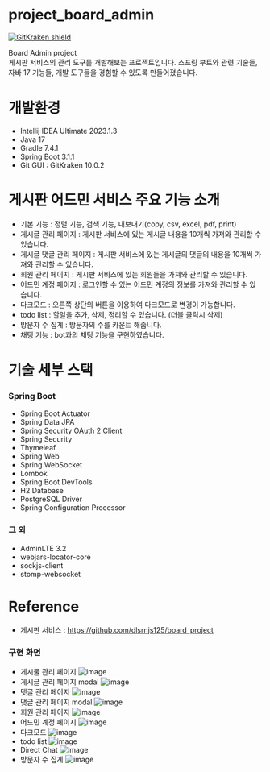 # project_board_admin

[![GitKraken shield](https://img.shields.io/badge/GitKraken-Legendary%20Git%20Tools-teal?style=plastic&logo=gitkraken)](https://gitkraken.link/uno)

Board Admin project       
게시판 서비스의 관리 도구를 개발해보는 프로젝트입니다.
스프링 부트와 관련 기술들, 자바 17 기능들, 개발 도구들을 경험할 수 있도록 만들어졌습니다.

# 개발환경
- Intellij IDEA Ultimate 2023.1.3
- Java 17
- Gradle 7.4.1
- Spring Boot 3.1.1
- Git GUI : GitKraken 10.0.2

# 게시판 어드민 서비스 주요 기능 소개
- 기본 기능 : 정렬 기능, 검색 기능, 내보내기(copy, csv, excel, pdf, print)
- 게시글 관리 페이지 : 게시판 서비스에 있는 게시글 내용을 10개씩 가져와 관리할 수 있습니다.
- 게시글 댓글 관리 페이지 : 게시판 서비스에 있는 게시글의 댓글의 내용을 10개씩 가져와 관리할 수 있습니다.
- 회원 관리 페이지 : 게시판 서비스에 있는 회원들을 가져와 관리할 수 있습니다.
- 어드민 계정 페이지 : 로그인할 수 있는 어드민 계정의 정보를 가져와 관리할 수 있습니다.
- 다크모드 : 오른쪽 상단의 버튼을 이용하여 다크모드로 변경이 가능합니다.
- todo list : 할일을 추가, 삭제, 정리할 수 있습니다. (더블 클릭시 삭제)
- 방문자 수 집계 : 방문자의 수를 카운트 해줍니다.
- 채팅 기능 : bot과의 채팅 기능을 구현하였습니다.

# 기술 세부 스택
### Spring Boot
- Spring Boot Actuator
- Spring Data JPA
- Spring Security OAuth 2 Client
- Spring Security
- Thymeleaf
- Spring Web
- Spring WebSocket
- Lombok
- Spring Boot DevTools
- H2 Database
- PostgreSQL Driver
- Spring Configuration Processor

### 그 외
- AdminLTE 3.2
- webjars-locator-core
- sockjs-client
- stomp-websocket

# Reference
- 게시판 서비스 : https://github.com/dlsrnjs125/board_project

### 구현 화면
- 게시물 관리 페이지
![image](https://github.com/user-attachments/assets/5782dc99-7632-4a62-bcfc-59b96cfe918d)
- 게시글 관리 페이지 modal
![image](https://github.com/user-attachments/assets/4d46b05c-ee12-44dc-8e9f-0eb94a52da9d)
- 댓글 관리 페이지
![image](https://github.com/user-attachments/assets/751ce027-e94d-48cc-aa4f-0283ae1f0f45)
- 댓글 관리 페이지 modal
![image](https://github.com/user-attachments/assets/dd0e4b43-60c9-4bfe-aa2e-554baba13407)
- 회원 관리 페이지
![image](https://github.com/user-attachments/assets/69081c2c-0e7d-46b4-a516-0cf9390ee79e)
- 어드민 계정 페이지
![image](https://github.com/user-attachments/assets/bc2549df-3450-4dea-854f-8d061483db2e)
- 다크모드
![image](https://github.com/user-attachments/assets/fd8c2b98-c77c-451d-9a5e-f0dc5a89b825)
- todo list
![image](https://github.com/user-attachments/assets/00c06b87-0e0c-4034-87ad-c3fd9bd5e631)
- Direct Chat
![image](https://github.com/user-attachments/assets/9e5a764c-4fb5-4d5a-8b34-b6a6d6adb40e)
- 방문자 수 집계
![image](https://github.com/user-attachments/assets/694dbc45-8c4b-4e73-9461-e996a4d90158)
